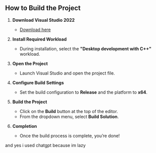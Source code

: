 ## How to Build the Project

1. **Download Visual Studio 2022**
   - [Download here](https://visualstudio.microsoft.com/downloads/)

2. **Install Required Workload**
   - During installation, select the **"Desktop development with C++"** workload.

3. **Open the Project**
   - Launch Visual Studio and open the project file.

4. **Configure Build Settings**
   - Set the build configuration to **Release** and the platform to **x64**.

5. **Build the Project**
   - Click on the **Build** button at the top of the editor.
   - From the dropdown menu, select **Build Solution**.

6. **Completion**
   - Once the build process is complete, you’re done!

and yes i used chatgpt because im lazy
